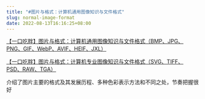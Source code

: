 ```yaml
---
title: "#图片与格式：计算机通用图像知识与文件格式"
slug: normal-image-format
date: 2022-08-13T16:16:25+08:00
---
```


[【一口吃胖】图片与格式：计算机通用图像知识与文件格式（BMP、JPG、PNG、GIF、WebP、AVIF、HEIF、JXL）](https://www.bilibili.com/video/BV1St4y147PT)

[【一口吃胖】图片与格式：计算机专业图像知识与文件格式（SVG、TIFF、PSD、RAW、TGA）](https://www.bilibili.com/video/BV1Rd4y1D7Hw)

介绍了图片主要的格式及其发展历程、多种色彩表示方法和不同之处，节奏把握很好

